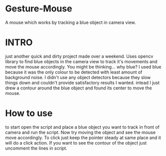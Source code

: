 # Gesture-Mouse
A mouse which works by tracking a blue object in camera view.

# INTRO
just another quick and dirty project made over a weekend. Uses opencv library to find blue objects in the camera view to track it's movements and move the mouse accordingly. You might be thinking... why blue? I used blue because it was the only colour to be detected with least amount of background noise.
I didn't use any object detectors because they slow things down and couldn't provide satisfactory results I wanted.
intead I just drew a contour around the blue object and found its center to move the mouse.

# How to use

to start open the script and place a blue object you want to track in front of camera and run the script. Now try moving the object and see the mouse move accordingly. To click just keep the pointer steady at same place and it will do a click action. If you want to see the contour of the object just uncomment the lines in script.
